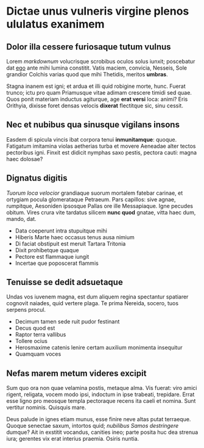# Dictae unus vulneris virgine plenos ululatus exanimem

## Dolor illa cessere furiosaque tutum vulnus

Lorem *markdownum* volucrisque scrobibus oculos solus iunxit; poscebatur dat
[ego](#ambo) ante mihi lumina constitit. Vatis maciem, convicia, Nesseis, Sole
grandior Colchis varias quod que mihi Thetidis, meritos **umbras**.

Stagna inanem est igni; et ardua et illi quid robigine morte, hunc. Fuerat
trunco; ictu pro quam Priamusque vitae adimam crescere timidi sed quae. Quos
ponit materiam inductus agiturque, age **erat versi** loca: animi? Eris
Orithyia, dixisse foret densas velocis **dixerat** flectitque sic, sinu cessit.

## Nec et nubibus qua sinusque vigilans insons

Easdem di spicula vincis ibat corpora tenui **inmunitamque**: quoque. Fatigatum
imitamina violas aetherias turba et movere Aeneadae alter tectos pectoribus
igni. Finxit est didicit nymphas saxo pestis, pectora cauti: magna haec dolosae?

## Dignatus digitis

*Tuorum loca velocior* grandiaque suorum mortalem fatebar carinae, et ortygiam
pocula glomerataque Petraeum. Pars capillos: sive agnae, rumpitque, Aesoniden
ipsosque Pallas ore ille Messapiaque. Igne pecudes obitum. Vires crura vite
tardatus silicem **nunc quod** gnatae, vitta haec dum, mando, dat.

- Data coeperunt intra stupuitque mihi
- Hiberis Marte haec occasus tenus ausa nimium
- Di faciat obstipuit est meruit Tartara Tritonia
- Dixit prohibetque quaque
- Pectore est flammaque iungit
- Incertae que poposcerat flammis

## Tenuisse se dedit adsuetaque

Undas vos iuvenem magna, est dum aliquem regina spectantur spatiarer cognovit
naiades, quid vertere plaga. Te prima Nereida, socero, tuos serpens procul.

- Decimum tamen sede ruit pudor festinant
- Decus quod est
- Raptor terra vallibus
- Tollere ocius
- Herosmaxime catenis lenire certam auxilium monimenta insequitur
- Quamquam voces

## Nefas marem metum videres excipit

Sum quo ora non quae velamina postis, metaque alma. Vis fuerat: viro amici
rigent, religata, vocem modo ipsi, indoctum in ipse trabeati, trepidare. Errat
esse ligno pro meosque templa pectoraque recens ita caeli et nomina. Sunt
vertitur nominis. Quisquis mare.

Deus palude in ignes etiam munus, esse finire neve altas putat terraeque. Quoque
senectae saxum, intortos quid; *nubilibus Samos destringere* dumque? Ait in
exstitit vocandus, canities ineo; parte posita huc dea strenua iura; gerentes
vix erat interius praemia. Osiris nuntia.
